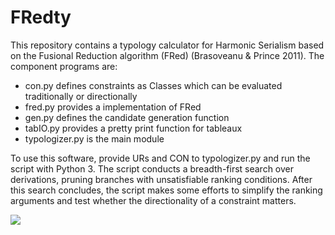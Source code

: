 # FRedty

This repository contains a typology calculator for Harmonic Serialism based on the Fusional Reduction algorithm (FRed) (Brasoveanu & Prince 2011). The component programs are:

*    con.py defines constraints as Classes which can be evaluated traditionally or directionally
*    fred.py provides a implementation of FRed
*    gen.py defines the candidate generation function
*    tabIO.py provides a pretty print function for tableaux
*    typologizer.py is the main module

To use this software, provide URs and CON to typologizer.py and run the script with Python 3. The script conducts a breadth-first search over derivations, pruning branches with unsatisfiable ranking conditions. After this search concludes, the script makes some efforts to simplify the ranking arguments and test whether the directionality of a constraint matters.

![](anifred.gif)
